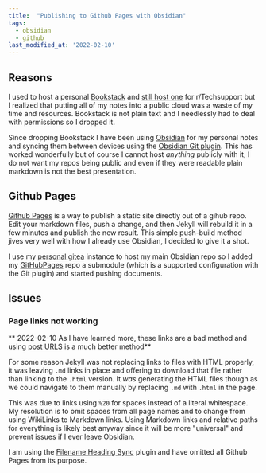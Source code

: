 ```yaml
---
title:  "Publishing to Github Pages with Obsidian"
tags:
  - obsidian
  - github
last_modified_at: '2022-02-10'
---
```

## Reasons
I used to host a personal [Bookstack](https://www.bookstackapp.com/) and [still host one](https://rtech.support) for r/Techsupport but I realized that putting all of my notes into a public cloud was a waste of my time and resources. Bookstack is not plain text and I needlessly had to deal with permissions so I dropped it.

Since dropping Bookstack I have been using [Obsidian](https://obsidian.md/) for my personal notes and syncing them between devices using the [Obsidian Git plugin](https://github.com/denolehov/obsidian-git). This has worked wonderfully but of course I cannot host *anything* publicly with it, I do not want my repos being public and even if they were readable plain markdown is not the best presentation.

## Github Pages
[Github Pages](https://docs.github.com/en/pages) is a way to publish a static site directly out of a gihub repo. Edit your markdown files, push a change, and then Jekyll will rebuild it in a few minutes and publish the new result. This simple push-build method jives very well with how I already use Obsidian, I decided to give it a shot. 

I use my [personal gitea](https://git.dev0.sh) instance to host my main Obsidian repo so I added my [GitHubPages](https://github.com/PipeItToDevNull/Dev0-Pages) repo a submodule (which is a supported configuration with the Git plugin) and started pushing documents.

## Issues
### Page links not working
** 2022-02-10 As I have learned more, these links are a bad method and using [post URLS](https://mademistakes.com/mastering-jekyll/how-to-link/) is a much better method**

For some reason Jekyll was not replacing links to files with HTML properly, it was leaving `.md` links in place and offering to download that file rather than linking to the `.html` version. It *was* generating the HTML files though as we could navigate to them manually by replacing `.md` with `.html` in the page.

This was due to links using `%20` for spaces instead of a literal whitespace.  My resolution is to omit spaces from all page names and to change from using WikiLinks to Markdown links. Using Markdown links and relative paths for everything is likely best anyway since it will be more "universal" and prevent issues if I ever leave Obsidian.

I am using the [Filename Heading Sync](https://github.com/dvcrn/obsidian-filename-heading-sync) plugin and have omitted all Github Pages from its purpose.
